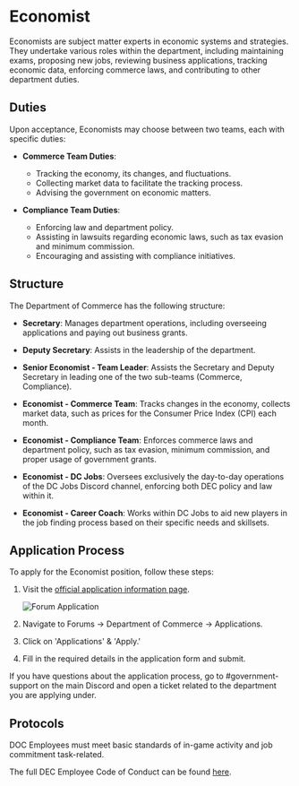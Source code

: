# Economist

Economists are subject matter experts in economic systems and strategies. They undertake various roles within the department, including maintaining exams, proposing new jobs, reviewing business applications, tracking economic data, enforcing commerce laws, and contributing to other department duties.

## Duties

Upon acceptance, Economists may choose between two teams, each with specific duties:

- **Commerce Team Duties**:
  - Tracking the economy, its changes, and fluctuations.
  - Collecting market data to facilitate the tracking process.
  - Advising the government on economic matters.

- **Compliance Team Duties**:
  - Enforcing law and department policy.
  - Assisting in lawsuits regarding economic laws, such as tax evasion and minimum commission.
  - Encouraging and assisting with compliance initiatives.

## Structure

The Department of Commerce has the following structure:

- **Secretary**: Manages department operations, including overseeing applications and paying out business grants.

- **Deputy Secretary**: Assists in the leadership of the department.

- **Senior Economist - Team Leader**: Assists the Secretary and Deputy Secretary in leading one of the two sub-teams (Commerce, Compliance).

- **Economist - Commerce Team**: Tracks changes in the economy, collects market data, such as prices for the Consumer Price Index (CPI) each month.

- **Economist - Compliance Team**: Enforces commerce laws and department policy, such as tax evasion, minimum commission, and proper usage of government grants.

- **Economist - DC Jobs**: Oversees exclusively the day-to-day operations of the DC Jobs Discord channel, enforcing both DEC policy and law within it.

- **Economist - Career Coach**: Works within DC Jobs to aid new players in the job finding process based on their specific needs and skillsets.

## Application Process

To apply for the Economist position, follow these steps:

1. Visit the [official application information page](https://www.democracycraft.net/threads/application-information.11/).

   ![Forum Application](https://i.imgur.com/CRAxtR9.png)

2. Navigate to Forums -> Department of Commerce -> Applications.

3. Click on 'Applications' & 'Apply.'

4. Fill in the required details in the application form and submit.

If you have questions about the application process, go to #government-support on the main Discord and open a ticket related to the department you are applying under.

## Protocols

DOC Employees must meet basic standards of in-game activity and job commitment task-related.

The full DEC Employee Code of Conduct can be found [here](https://www.democracycraft.net/threads/employee-code-of-conduct.9403).
